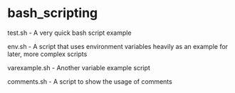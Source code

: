 # bash_scripting

test.sh - A very quick bash script example

env.sh - A script that uses environment variables heavily as an example for later, more complex scripts

varexample.sh - Another variable example script

comments.sh - A script to show the usage of comments
